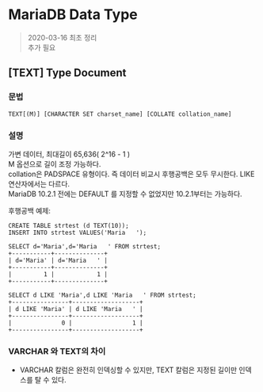 # MariaDB Data Type
> 2020-03-16 최초 정리  
> 추가 필요

## [TEXT] Type Document
### 문법
`TEXT[(M)] [CHARACTER SET charset_name] [COLLATE collation_name]`  

### 설명
가변 데이터, 최대길이 65,636( 2^16 - 1 )  
M 옵션으로 길이 조정 가능하다.  
collation은 PADSPACE 유형이다. 즉 데이터 비교시 후행공백은 모두 무시한다. LIKE 연산자에서는 다르다.  
MariaDB 10.2.1 전에는 DEFAULT 를 지정할 수 없었지만 10.2.1부터는 가능하다.  

후행공백 예제:
```
CREATE TABLE strtest (d TEXT(10));
INSERT INTO strtest VALUES('Maria   ');

SELECT d='Maria',d='Maria   ' FROM strtest;
+-----------+--------------+
| d='Maria' | d='Maria   ' |
+-----------+--------------+
|         1 |            1 |
+-----------+--------------+

SELECT d LIKE 'Maria',d LIKE 'Maria   ' FROM strtest;
+----------------+-------------------+
| d LIKE 'Maria' | d LIKE 'Maria   ' |
+----------------+-------------------+
|              0 |                 1 |
+----------------+-------------------+
```

### VARCHAR 와 TEXT의 차이
- VARCHAR 칼럼은 완전히 인덱싱할 수 있지만, TEXT 칼럼은 지정된 길이만 인덱스를 탈 수 있다.  